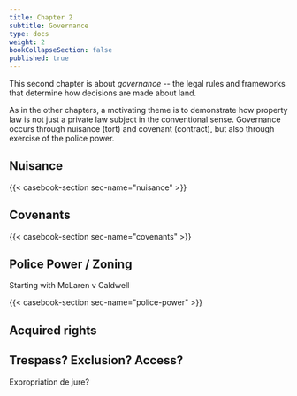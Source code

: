 ```yaml
---
title: Chapter 2
subtitle: Governance 
type: docs
weight: 2
bookCollapseSection: false
published: true
---
```


This second chapter is about *governance* -- the legal rules and frameworks that determine how decisions are made about land.

As in the other chapters, a motivating theme is to demonstrate how property law is not just a private law subject in the conventional sense. Governance occurs through nuisance (tort) and covenant (contract), but also through exercise of the police power. 

## Nuisance

{{< casebook-section sec-name="nuisance" >}}

## Covenants

{{< casebook-section sec-name="covenants" >}}

## Police Power / Zoning

Starting with McLaren v Caldwell

{{< casebook-section sec-name="police-power" >}}

## Acquired rights

## Trespass? Exclusion? Access?

Expropriation de jure?